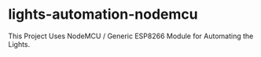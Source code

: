 # lights-automation-nodemcu
This Project Uses NodeMCU / Generic ESP8266 Module for Automating the Lights.
